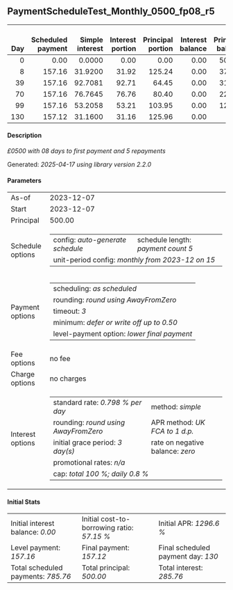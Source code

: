 <h2>PaymentScheduleTest_Monthly_0500_fp08_r5</h2>
<table>
    <thead style="vertical-align: bottom;">
        <th style="text-align: right;">Day</th>
        <th style="text-align: right;">Scheduled payment</th>
        <th style="text-align: right;">Simple interest</th>
        <th style="text-align: right;">Interest portion</th>
        <th style="text-align: right;">Principal portion</th>
        <th style="text-align: right;">Interest balance</th>
        <th style="text-align: right;">Principal balance</th>
        <th style="text-align: right;">Total simple interest</th>
        <th style="text-align: right;">Total interest</th>
        <th style="text-align: right;">Total principal</th>
    </thead>
    <tr style="text-align: right;">
        <td class="ci00">0</td>
        <td class="ci01" style="white-space: nowrap;">0.00</td>
        <td class="ci02">0.0000</td>
        <td class="ci03">0.00</td>
        <td class="ci04">0.00</td>
        <td class="ci05">0.00</td>
        <td class="ci06">500.00</td>
        <td class="ci07">0.0000</td>
        <td class="ci08">0.00</td>
        <td class="ci09">0.00</td>
    </tr>
    <tr style="text-align: right;">
        <td class="ci00">8</td>
        <td class="ci01" style="white-space: nowrap;">157.16</td>
        <td class="ci02">31.9200</td>
        <td class="ci03">31.92</td>
        <td class="ci04">125.24</td>
        <td class="ci05">0.00</td>
        <td class="ci06">374.76</td>
        <td class="ci07">31.9200</td>
        <td class="ci08">31.92</td>
        <td class="ci09">125.24</td>
    </tr>
    <tr style="text-align: right;">
        <td class="ci00">39</td>
        <td class="ci01" style="white-space: nowrap;">157.16</td>
        <td class="ci02">92.7081</td>
        <td class="ci03">92.71</td>
        <td class="ci04">64.45</td>
        <td class="ci05">0.00</td>
        <td class="ci06">310.31</td>
        <td class="ci07">124.6281</td>
        <td class="ci08">124.63</td>
        <td class="ci09">189.69</td>
    </tr>
    <tr style="text-align: right;">
        <td class="ci00">70</td>
        <td class="ci01" style="white-space: nowrap;">157.16</td>
        <td class="ci02">76.7645</td>
        <td class="ci03">76.76</td>
        <td class="ci04">80.40</td>
        <td class="ci05">0.00</td>
        <td class="ci06">229.91</td>
        <td class="ci07">201.3926</td>
        <td class="ci08">201.39</td>
        <td class="ci09">270.09</td>
    </tr>
    <tr style="text-align: right;">
        <td class="ci00">99</td>
        <td class="ci01" style="white-space: nowrap;">157.16</td>
        <td class="ci02">53.2058</td>
        <td class="ci03">53.21</td>
        <td class="ci04">103.95</td>
        <td class="ci05">0.00</td>
        <td class="ci06">125.96</td>
        <td class="ci07">254.5984</td>
        <td class="ci08">254.60</td>
        <td class="ci09">374.04</td>
    </tr>
    <tr style="text-align: right;">
        <td class="ci00">130</td>
        <td class="ci01" style="white-space: nowrap;">157.12</td>
        <td class="ci02">31.1600</td>
        <td class="ci03">31.16</td>
        <td class="ci04">125.96</td>
        <td class="ci05">0.00</td>
        <td class="ci06">0.00</td>
        <td class="ci07">285.7584</td>
        <td class="ci08">285.76</td>
        <td class="ci09">500.00</td>
    </tr>
</table>
<h4>Description</h4>
<p><i>£0500 with 08 days to first payment and 5 repayments</i></p>
<p>Generated: <i>2025-04-17 using library version 2.2.0</i></p>
<h4>Parameters</h4>
<table>
    <tr>
        <td>As-of</td>
        <td>2023-12-07</td>
    </tr>
    <tr>
        <td>Start</td>
        <td>2023-12-07</td>
    </tr>
    <tr>
        <td>Principal</td>
        <td>500.00</td>
    </tr>
    <tr>
        <td>Schedule options</td>
        <td>
            <table>
                <tr>
                    <td>config: <i>auto-generate schedule</i></td>
                    <td>schedule length: <i><i>payment count</i> 5</i></td>
                </tr>
                <tr>
                    <td colspan="2" style="white-space: nowrap;">unit-period config: <i>monthly from 2023-12 on 15</i></td>
                </tr>
            </table>
        </td>
    </tr>
    <tr>
        <td>Payment options</td>
        <td>
            <table>
                <tr>
                    <td>scheduling: <i>as scheduled</i></td>
                </tr>
                <tr>
                    <td>rounding: <i>round using AwayFromZero</i></td>
                </tr>
                <tr>
                    <td>timeout: <i>3</i></td>
                </tr>
                <tr>
                    <td>minimum: <i>defer&nbsp;or&nbsp;write&nbsp;off&nbsp;up&nbsp;to&nbsp;0.50</i></td>
                </tr>
                <tr>
                    <td>level-payment option: <i>lower&nbsp;final&nbsp;payment</i></td>
                </tr>
            </table>
        </td>
    </tr>
    <tr>
        <td>Fee options</td>
        <td>no fee
        </td>
    </tr>
    <tr>
        <td>Charge options</td>
        <td>no charges
        </td>
    </tr>
    <tr>
        <td>Interest options</td>
        <td>
            <table>
                <tr>
                    <td>standard rate: <i>0.798 % per day</i></td>
                    <td>method: <i>simple</i></td>
                </tr>
                <tr>
                    <td>rounding: <i>round using AwayFromZero</i></td>
                    <td>APR method: <i>UK FCA to 1 d.p.</i></td>
                </tr>
                <tr>
                    <td>initial grace period: <i>3 day(s)</i></td>
                    <td>rate on negative balance: <i>zero</i></td>
                </tr>
                <tr>
                    <td colspan="2">promotional rates: <i><i>n/a</i></i></td>
                </tr>
                <tr>
                    <td colspan="2">cap: <i>total 100 %; daily 0.8 %</td>
                </tr>
            </table>
        </td>
    </tr>
</table>
<h4>Initial Stats</h4>
<table>
    <tr>
        <td>Initial interest balance: <i>0.00</i></td>
        <td>Initial cost-to-borrowing ratio: <i>57.15 %</i></td>
        <td>Initial APR: <i>1296.6 %</i></td>
    </tr>
    <tr>
        <td>Level payment: <i>157.16</i></td>
        <td>Final payment: <i>157.12</i></td>
        <td>Final scheduled payment day: <i>130</i></td>
    </tr>
    <tr>
        <td>Total scheduled payments: <i>785.76</i></td>
        <td>Total principal: <i>500.00</i></td>
        <td>Total interest: <i>285.76</i></td>
    </tr>
</table>
